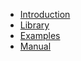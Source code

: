 * [Introduction](/en/README.md)
* [Library](/en/library.md)
* [Examples](/en/examples.md)
* [Manual](/en/manual.md)

